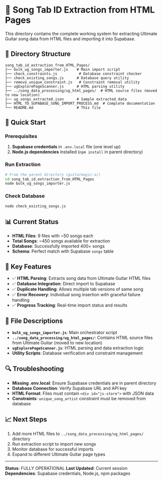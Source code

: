 # 🎸 Song Tab ID Extraction from HTML Pages

This directory contains the complete working system for extracting Ultimate Guitar song data from HTML files and importing it into Supabase.

## 📁 Directory Structure

```
song_tab_id_extraction_from_HTML_Pages/
├── bulk_ug_songs_importer.js    # Main import script
├── check_constraints.js          # Database constraint checker
├── check_existing_songs.js      # Database query utility
├── remove_unique_constraint.js   # Constraint removal utility
├── ugExplorePageScanner.js      # HTML parsing utility
├── ../song_data_processing/ug_html_pages/  # HTML source files (moved to new location)
├── ug_songs_extracted.json      # Sample extracted data
├── HTML_TO_SUPABASE_SONG_IMPORT_PROCESS.md  # Complete documentation
└── README.md                    # This file
```

## 🚀 Quick Start

### Prerequisites
1. **Supabase credentials** in `.env.local` file (one level up)
2. **Node.js dependencies** installed (`npm install` in parent directory)

### Run Extraction
```bash
# From the parent directory (guitarmagic-a/)
cd song_tab_id_extraction_from_HTML_Pages
node bulk_ug_songs_importer.js
```

### Check Database
```bash
node check_existing_songs.js
```

## 📊 Current Status
- **HTML Files**: 9 files with ~50 songs each
- **Total Songs**: ~450 songs available for extraction
- **Database**: Successfully imported 400+ songs
- **Schema**: Perfect match with Supabase `songs` table

## 🔧 Key Features
- ✅ **HTML Parsing**: Extracts song data from Ultimate Guitar HTML files
- ✅ **Database Integration**: Direct import to Supabase
- ✅ **Duplicate Handling**: Allows multiple tab versions of same song
- ✅ **Error Recovery**: Individual song insertion with graceful failure handling
- ✅ **Progress Tracking**: Real-time import status and results

## 📝 File Descriptions
- **`bulk_ug_songs_importer.js`**: Main orchestrator script
- **`../song_data_processing/ug_html_pages/`**: Contains HTML source files from Ultimate Guitar (moved to new location)
- **`ugExplorePageScanner.js`**: HTML parsing and data extraction logic
- **Utility Scripts**: Database verification and constraint management

## 🔍 Troubleshooting
- **Missing .env.local**: Ensure Supabase credentials are in parent directory
- **Database Connection**: Verify Supabase URL and API key
- **HTML Format**: Files must contain `<div id="js-store">` with JSON data
- **Constraints**: `unique_song_artist` constraint must be removed from database

## 📈 Next Steps
1. Add more HTML files to `../song_data_processing/ug_html_pages/` directory
2. Run extraction script to import new songs
3. Monitor database for successful imports
4. Expand to different Ultimate Guitar page types

---
**Status**: FULLY OPERATIONAL
**Last Updated**: Current session
**Dependencies**: Supabase credentials, Node.js, npm packages
